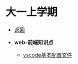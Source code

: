 # 大一上学期

- [返回](https://code.aliyun.com/kangxianghui/studywrod/tree/master)

- **web-前端知识点**
  - [vscode基本配置文件](https://code.aliyun.com/kangxianghui/studywrod/tree/master/%E5%A4%A7%E4%B8%80%E5%AD%A6%E4%B9%A0%E7%9F%A5%E8%AF%86%E7%82%B9/web/.vscode)